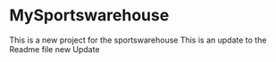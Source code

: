 # MySportswarehouse
This is a new project for the sportswarehouse
This is an update to the Readme file
new Update 
